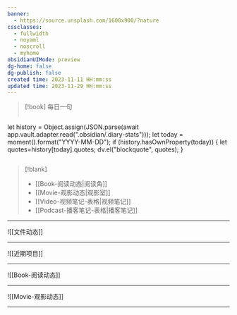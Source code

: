 ```yaml
---
banner:
  - https://source.unsplash.com/1600x900/?nature
cssclasses:
  - fullwidth
  - noyaml
  - noscroll
  - myhome
obsidianUIMode: preview
dg-home: false
dg-publish: false
created time: 2023-11-11 HH:mm:ss
updated time: 2023-11-29 HH:mm:ss
---
```


> [!book] 每日一句
> ```dataviewjs
 let history = Object.assign(JSON.parse(await app.vault.adapter.read(".obsidian/.diary-stats")));
 let today = moment().format("YYYY-MM-DD");
 if (history.hasOwnProperty(today))
 {
 let quotes=history[today].quotes;
 dv.el("blockquote", quotes);
 }
> ```


> [!blank]
> - [[Book-阅读动态|阅读角]]
> - [[Movie-观影动态|观影室]]
> - [[Video-视频笔记-表格|视频笔记]]
> - [[Podcast-播客笔记-表格|播客笔记]]




---


![[文件动态]]

---

![[近期项目]]


---

![[Book-阅读动态]]

---

![[Movie-观影动态]]




---
